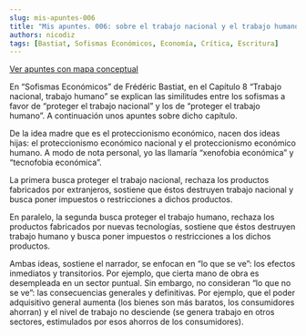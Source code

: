 ```yaml
---
slug: mis-apuntes-006
title: "Mis apuntes. 006: sobre el trabajo nacional y el trabajo humano de Bastiat"
authors: nicodiz
tags: [Bastiat, Sofismas Económicos, Economía, Crítica, Escritura]
---
```


[Ver apuntes con mapa conceptual](https://medium.com/@nicodiz.literaturayeducacion/mis-apuntes-006-sobre-el-trabajo-nacional-y-el-trabajo-humano-de-bastiat-3c23a65c4264)

En “Sofismas Económicos” de Frédéric Bastiat, en el Capítulo 8 “Trabajo nacional, trabajo humano” se explican las similitudes entre los sofismas a favor de “proteger el trabajo nacional” y los de “proteger el trabajo humano”. A continuación unos apuntes sobre dicho capítulo.

De la idea madre que es el proteccionismo económico, nacen dos ideas hijas: el proteccionismo económico nacional y el proteccionismo económico humano. A modo de nota personal, yo las llamaría “xenofobia económica” y “tecnofobia económica”.

La primera busca proteger el trabajo nacional, rechaza los productos fabricados por extranjeros, sostiene que éstos destruyen trabajo nacional y busca poner impuestos o restricciones a dichos productos.

En paralelo, la segunda busca proteger el trabajo humano, rechaza los productos fabricados por nuevas tecnologías, sostiene que éstos destruyen trabajo humano y busca poner impuestos o restricciones a los dichos productos.

Ambas ideas, sostiene el narrador, se enfocan en “lo que se ve”: los efectos inmediatos y transitorios. Por ejemplo, que cierta mano de obra es desempleada en un sector puntual. Sin embargo, no consideran “lo que no se ve”: las consecuencias generales y definitivas. Por ejemplo, que el poder adquisitivo general aumenta (los bienes son más baratos, los consumidores ahorran) y el nivel de trabajo no desciende (se genera trabajo en otros sectores, estimulados por esos ahorros de los consumidores).
